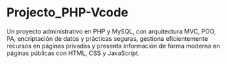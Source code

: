 # Projecto_PHP-Vcode
Un proyecto administrativo en PHP y MySQL, con arquitectura MVC, POO, PA, encriptación de datos y prácticas seguras, gestiona eficientemente recursos en páginas privadas y presenta información de forma moderna en páginas públicas con HTML, CSS y JavaScript.

